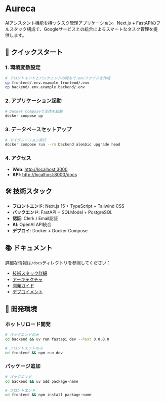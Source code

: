 # Aureca

AIアシスタント機能を持つタスク管理アプリケーション。Next.js + FastAPIのフルスタック構成で、Googleサービスとの統合によるスマートなタスク管理を提供します。

## 🚀 クイックスタート

### 1. 環境変数設定
```bash
# フロントエンドとバックエンドの両方で.envファイルを作成
cp frontend/.env.example frontend/.env
cp backend/.env.example backend/.env
```

### 2. アプリケーション起動
```bash
# Docker Composeで全体を起動
docker compose up
```

### 3. データベースセットアップ
```bash
# マイグレーション実行
docker compose run --rm backend alembic upgrade head
```

### 4. アクセス
- **Web**: [http://localhost:3000](http://localhost:3000)
- **API**: [http://localhost:8000/docs](http://localhost:8000/docs)

## 🛠 技術スタック

- **フロントエンド**: Next.js 15 + TypeScript + Tailwind CSS
- **バックエンド**: FastAPI + SQLModel + PostgreSQL
- **認証**: Clerk / Email認証
- **AI**: OpenAI API統合
- **デプロイ**: Docker + Docker Compose

## 📚 ドキュメント

詳細な情報は`/docs`ディレクトリを参照してください：

- [技術スタック詳細](./docs/tech-stack.md)
- [アーキテクチャ](./docs/architecture.md)
- [開発ガイド](./docs/development.md)
- [デプロイメント](./docs/deployment.md)

## 🔧 開発環境

### ホットリロード開発
```bash
# バックエンドのみ
cd backend && uv run fastapi dev --host 0.0.0.0

# フロントエンドのみ
cd frontend && npm run dev
```

### パッケージ追加
```bash
# バックエンド
cd backend && uv add package-name

# フロントエンド
cd frontend && npm install package-name
```
